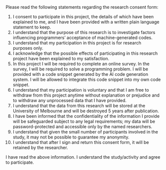 Please read the following statements regarding the research consent form:

1. I consent to participate in this project, the details of which have been explained to me, and I have been provided with a written plain language statement to keep.
2. I understand that the purpose of this research is to investigate factors influencing programmers’ acceptance of machine-generated codes.
3. I understand that my participation in this project is for research purposes only.
4. I acknowledge that the possible effects of participating in this research project have been explained to my satisfaction.
5. In this project I will be required to complete an online survey. In the survey, I will be required to solve a programming problem. I will be provided with a code snippet generated by the AI code generation system. I will be allowed to integrate this code snippet into my own code snippet.
6. I understand that my participation is voluntary and that I am free to withdraw from this project anytime without explanation or prejudice and to withdraw any unprocessed data that I have provided.
7. I understand that the data from this research will be stored at the University of Melbourne and will be destroyed 5 years after publication.
8. I have been informed that the confidentiality of the information I provide will be safeguarded subject to any legal requirements; my data will be password-protected and accessible only by the named researchers.
9. I understand that given the small number of participants involved in the study, it may not be possible to guarantee my anonymity.
10. I understand that after I sign and return this consent form, it will be retained by the researcher.

I have read the above information. I understand the study/activity and agree to participate. 